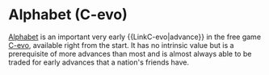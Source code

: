 # Alphabet (C-evo)

[Alphabet](Alphabet) is an important very early {{LinkC-evo|advance}} in the free game [C-evo](C-evo), available right from the start. It has no intrinsic value but is a prerequisite of more advances than most and is almost always able to be traded for early advances that a nation's friends have.